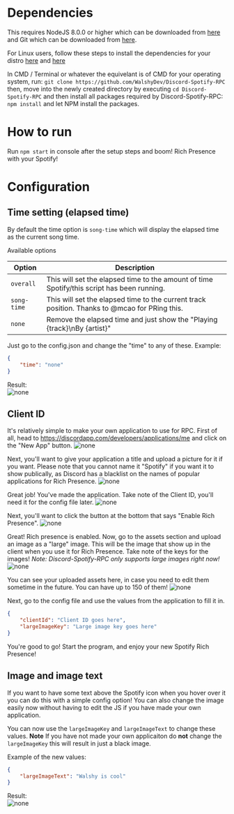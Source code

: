 # Dependencies
This requires NodeJS 8.0.0 or higher which can be downloaded from [here](https://nodejs.org/en/download/) and Git which can be downloaded from [here](https://git-scm.com/).

For Linux users, follow these steps to install the dependencies for your distro [here](https://git-scm.com/download/linux) and [here](https://nodejs.org/en/download/package-manager/)

In CMD / Terminal or whatever the equivelant is of CMD for your operating system, run: `git clone https://github.com/WalshyDev/Discord-Spotify-RPC` then, move into the newly created directory by executing `cd Discord-Spotify-RPC` and then install all packages required by Discord-Spotify-RPC: `npm install` and let NPM install the packages.

# How to run
Run `npm start` in console after the setup steps and boom! Rich Presence with your Spotify!

# Configuration

## Time setting (elapsed time)
By default the time option is `song-time` which will display the elapsed time as the current song time.

Available options  

| Option | Description |
| --- | --- |
| `overall` | This will set the elapsed time to the amount of time Spotify/this script has been running. |
| `song-time` | This will set the elapsed time to the current track position. Thanks to @mcao for PRing this. |
| `none` | Remove the elapsed time and just show the "Playing {track}\nBy {artist}" |

Just go to the config.json and change the "time" to any of these.
Example:
```json
{
    "time": "none"
}
```
Result:  
![none](https://bots.are-pretty.sexy/4eae08.png)

## Client ID
It's relatively simple to make your own application to use for RPC. First of all, head to https://discordapp.com/developers/applications/me and click on the "New App" button.
![none](https://mikecao.me/i/2026c7.png)

Next, you'll want to give your application a title and upload a picture for it if you want. Please note that you cannot name it "Spotify" if you want it to show publically, as Discord has a blacklist on the names of popular applications for Rich Presence.
![none](https://mikecao.me/i/68bdd6.png)

Great job! You've made the application. Take note of the Client ID, you'll need it for the config file later.
![none](https://mikecao.me/i/c5a5b9.png)

Next, you'll want to click the button at the bottom that says "Enable Rich Presence".
![none](https://mikecao.me/i/68d3a8.png)

Great! Rich presence is enabled. Now, go to the assets section and upload an image as a "large" image. This will be the image that show up in the client when you use it for Rich Presence. Take note of the keys for the images! 
*Note: Discord-Spotify-RPC only supports large images right now!*
![none](https://mikecao.me/i/1a8448.png)

You can see your uploaded assets here, in case you need to edit them sometime in the future. You can have up to 150 of them!
![none](https://mikecao.me/i/731626.png)

Next, go to the config file and use the values from the application to fill it in.
```json
{
	"clientId": "Client ID goes here",
	"largeImageKey": "Large image key goes here"
}
```

You're good to go! Start the program, and enjoy your new Spotify Rich Presence!

## Image and image text
If you want to have some text above the Spotify icon when you hover over it you can do this with a simple config option! You can also change the image easily now without having to edit the JS if you have made your own application.

You can now use the `largeImageKey` and `largeImageText` to change these values. **Note** If you have not made your own applicaiton do **not** change the `largeImageKey` this will result in just a black image.

Example of the new values:
```json
{
	"largeImageText": "Walshy is cool"
}
```
Result:  
![none](https://bots.are-pretty.sexy/be34ec.png)
